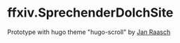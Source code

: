 # ffxiv.SprechenderDolchSite

Prototype with hugo theme "hugo-scroll" by [Jan Raasch](https://www.janraasch.com)